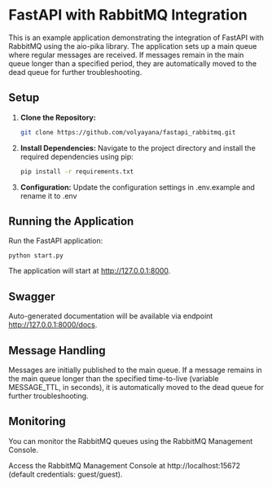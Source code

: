 # FastAPI with RabbitMQ Integration

This is an example application demonstrating the integration of FastAPI with RabbitMQ using the aio-pika library. The application sets up a main queue where regular messages are received. If messages remain in the main queue longer than a specified period, they are automatically moved to the dead queue for further troubleshooting.

## Setup

1. **Clone the Repository:** 
   ```bash
   git clone https://github.com/volyayana/fastapi_rabbitmq.git

2. **Install Dependencies:**
Navigate to the project directory and install the required dependencies using pip:
    ```bash
    pip install -r requirements.txt

3. **Configuration:**
Update the configuration settings in .env.example and rename it to .env


## Running the Application
Run the FastAPI application:

    python start.py

The application will start at http://127.0.0.1:8000.

## Swagger
Auto-generated documentation will be available via endpoint http://127.0.0.1:8000/docs.

## Message Handling
Messages are initially published to the main queue.
If a message remains in the main queue longer than the specified time-to-live (variable MESSAGE_TTL, in seconds), it is automatically moved to the dead queue for further troubleshooting.

## Monitoring
You can monitor the RabbitMQ queues using the RabbitMQ Management Console.

Access the RabbitMQ Management Console at http://localhost:15672 (default credentials: guest/guest).
